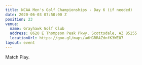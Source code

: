 ```yaml
---
title: NCAA Men's Golf Championships - Day 6 (if needed)
date: 2020-06-03 07:50:00 Z
position: 23
venue:
  name: Grayhawk Golf Club
  address: 8620 E Thompson Peak Pkwy, Scottsdale, AZ 85255
  locationUrl: https://goo.gl/maps/adHGRRAZdnfK3WE87
layout: event
---
```


Match Play.